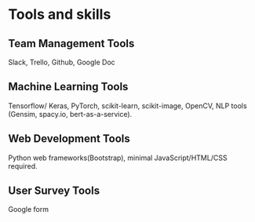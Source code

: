 # Tools and skills
## Team Management Tools

Slack, Trello, Github, Google Doc

## Machine Learning Tools

Tensorflow/ Keras, PyTorch, scikit-learn, scikit-image, OpenCV, NLP tools (Gensim, spacy.io, bert-as-a-service).

## Web Development Tools

Python web frameworks(Bootstrap), minimal JavaScript/HTML/CSS required.

## User Survey Tools

Google form

